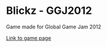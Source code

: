 Blickz - GGJ2012
=======

Game made for Global Game Jam 2012

[Link to game page](http://archive.globalgamejam.org/2012/blickz)
